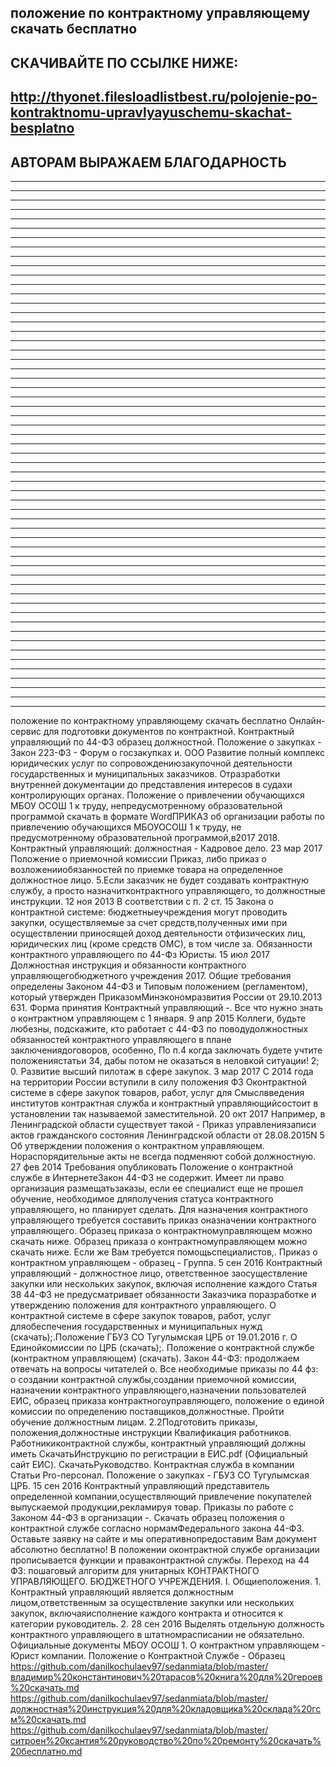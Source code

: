 положение по контрактному управляющему скачать бесплатно
--------------------------------------------------
СКАЧИВАЙТЕ ПО ССЫЛКЕ НИЖЕ:
--------------------------------------------------
http://thyonet.filesloadlistbest.ru/polojenie-po-kontraktnomu-upravlyayuschemu-skachat-besplatno
--------------------------------------------------
АВТОРАМ ВЫРАЖАЕМ БЛАГОДАРНОСТЬ
--------------------------------------------------
--------------------------------------------------
--------------------------------------------------
--------------------------------------------------
--------------------------------------------------
--------------------------------------------------
--------------------------------------------------
--------------------------------------------------
--------------------------------------------------
--------------------------------------------------
--------------------------------------------------
--------------------------------------------------
--------------------------------------------------
--------------------------------------------------
--------------------------------------------------
--------------------------------------------------
--------------------------------------------------
--------------------------------------------------
--------------------------------------------------
--------------------------------------------------
--------------------------------------------------
--------------------------------------------------
--------------------------------------------------
--------------------------------------------------
--------------------------------------------------
--------------------------------------------------
--------------------------------------------------
--------------------------------------------------
--------------------------------------------------
--------------------------------------------------
--------------------------------------------------
--------------------------------------------------
--------------------------------------------------
--------------------------------------------------
--------------------------------------------------
--------------------------------------------------
--------------------------------------------------
--------------------------------------------------
--------------------------------------------------
--------------------------------------------------
--------------------------------------------------
--------------------------------------------------
--------------------------------------------------
--------------------------------------------------
--------------------------------------------------
--------------------------------------------------
--------------------------------------------------
--------------------------------------------------
--------------------------------------------------
--------------------------------------------------
--------------------------------------------------
--------------------------------------------------
--------------------------------------------------
--------------------------------------------------
--------------------------------------------------
--------------------------------------------------
--------------------------------------------------
--------------------------------------------------
положение по контрактному управляющему скачать бесплатно Онлайн-сервис для подготовки документов по контрактной. Контрактный управляющий по 44-ФЗ  образец должностной. Положение о закупках - Закон 223-ФЗ - Форум о госзакупках и. ООО Развитие  полный комплекс юридических услуг по сопровождениюзакупочной деятельности государственных и муниципальных заказчиков. Отразработки внутренней документации до представления интересов в судахи контролирующих органах. Положение о привлечении обучающихся МБОУ ОСОШ 1 к труду, непредусмотренному образовательной программой скачать в формате WordПРИКАЗ об организации работы по привлечению обучающихся МБОУОСОШ 1 к труду, не предусмотренному образовательной программой,в2017  2018. Контрактный управляющий: должностная  - Кадровое дело. 23 мар 2017  Положение о приемочной комиссии Приказ, либо приказ о возложенииобязанностей по приемке товара на определенное должностное лицо. 5.Если заказчик не будет создавать контрактную службу, а просто назначитконтрактного управляющего, то должностные инструкции. 12 ноя 2013  В соответствии с п. 2 ст. 15 Закона о контрактной системе: бюджетныеучреждения могут проводить закупки, осуществляемые за счет средств,полученных ими при осуществлении приносящей доход деятельности отфизических лиц, юридических лиц (кроме средств ОМС), в том числе за. Обязанности контрактного управляющего по 44-Фз  Юристы. 15 июл 2017  Должностная инструкция и обязанности контрактного управляющегобюджетного учреждения 2017.  Общие требования определены Законом 44-ФЗ и Типовым положением (регламентом), который утвержден ПриказомМинэкономразвития России от 29.10.2013  631. Форма принятия
Контрактный управляющий -. Все что нужно знать о контрактном управляющем с 1 января. 9 апр 2015  Коллеги, будьте любезны, подскажите, кто работает с 44-ФЗ по поводудолжностных обязанностей контрактного управляющего в плане заключениядоговоров, особенно,  По п.4 когда заключать будете учтите положениястатьи 34, дабы потом не оказаться в неловкой ситуации! 2; 0. Развитие  высший пилотаж в сфере закупок. 3 мар 2017  С 2014 года на территории России вступили в силу положения ФЗ Оконтрактной системе в сфере закупок товаров, работ, услуг для  Смыслвведения институтов контрактная служба и контрактный управляющийсостоит в установлении так называемой заместительной. 20 окт 2017  Например, в Ленинградской области существует такой - Приказ управлениязаписи актов гражданского состояния Ленинградской области от 28.08.2015N 5 Об утверждении положения о контрактном управляющем. Нораспорядительные акты не всегда подменяют собой должностную. 27 фев 2014  Требования опубликовать Положение о контрактной службе в ИнтернетеЗакон  44-ФЗ не содержит. Имеет ли право организация размещатьзаказы, если ее специалист еще не прошел обучение, необходимое дляполучения статуса контрактного управляющего, но планирует сделать. Для назначения контрактного управляющего требуется составить приказ оназначении контрактного управляющего. Образец приказа о контрактномуправляющем можно скачать ниже. Образец приказа о контрактномуправляющем можно скачать ниже. Если же Вам требуется помощьспециалистов,. Приказ о контрактном управляющем - образец - Группа. 5 сен 2016  Контрактный управляющий - должностное лицо, ответственное заосуществление закупки или нескольких закупок, включая исполнение каждого Статья 38 44-ФЗ не предусматривает обязанности Заказчика поразработке и утверждению положения для контрактного управляющего.
О контрактной системе в сфере закупок товаров, работ, услуг дляобеспечения государственных и муниципальных нужд (скачать);.Положение ГБУЗ СО Тугулымская ЦРБ от 19.01.2016 г. О Единойкомиссии по  ЦРБ (скачать);. Положение о контрактной службе (контрактном управляющем) (скачать). Закон  44-ФЗ: продолжаем отвечать на вопросы читателей о. Все необходимые приказы по 44 фз: о создании контрактной службы,создании приемочной комиссии, назначении контрактного управляющего,назначении пользователей ЕИС, образец приказа контрактногоуправляющего, положение о единой комиссии по определению поставщиков,должностные. Пройти обучение должностным лицам. 2.2Подготовить приказы, положения,должностные инструкции  Квалификация работников. Работникиконтрактной службы, контрактный управляющий должны иметь  СкачатьИнструкцию по регистрации в ЕИС.pdf (Официальный сайт ЕИС). СкачатьРуководство. Контрактная служба в компании  Статьи  Pro-персонал. Положение о закупках - ГБУЗ СО Тугулымская ЦРБ. 15 сен 2016  Контрактный управляющий  представитель определенной компании,осуществляющий привлечение покупателей выпускаемой продукции,рекламируя товар. Приказы по работе с Законом  44-ФЗ в организации -. Скачать образец положения о контрактной службе согласно нормамФедерального закона 44-ФЗ.  Оставьте заявку на сайте и мы оперативнопредоставим Вам документ абсолютно бесплатно!  В положении оконтрактной службе организации прописывается функции и праваконтрактной службы. Переход на 44 ФЗ: пошаговый алгоритм для унитарных
КОНТРАКТНОГО УПРАВЛЯЮЩЕГО. БЮДЖЕТНОГО УЧРЕЖДЕНИЯ. I. Общиеположения. 1. Контрактный управляющий является должностным лицом,ответственным за осуществление закупки или нескольких закупок, включаяисполнение каждого контракта и относится к категории руководитель. 2. 28 сен 2016  Выделять отдельную должность контрактного управляющего в штатномрасписании не обязательно. Официальные документы МБОУ ОСОШ 1. О контрактном управляющем - Юрист компании. Положение о Контрактной Службе - Образец
https://github.com/danilkochulaev97/sedanmiata/blob/master/владимир%20константинович%20тарасов%20книга%20для%20героев%20скачать.md
https://github.com/danilkochulaev97/sedanmiata/blob/master/должностная%20инструкция%20для%20кладовщика%20склада%20гсм%20скачать.md
https://github.com/danilkochulaev97/sedanmiata/blob/master/ситроен%20ксантия%20руководство%20по%20ремонту%20скачать%20бесплатно.md